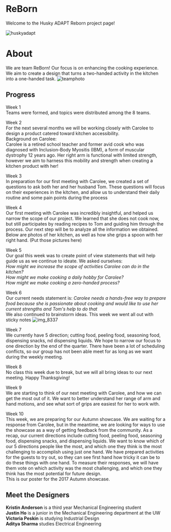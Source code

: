 # ReBorn
Welcome to the Husky ADAPT Reborn project page!


![huskyadapt](https://user-images.githubusercontent.com/32558447/33237175-360148da-d221-11e7-926b-5a83a1c08ed2.jpg)


# About
We are team ReBorn! Our focus is on enhancing the cooking experience. We aim to create a design that turns a two-handed activity in the kitchen into a one-handed task. 
![teamphoto](https://user-images.githubusercontent.com/32558447/33237153-30846460-d220-11e7-9968-3aeba5646317.jpg)

## Progress
Week 1 <br>
Teams were formed, and topics were distributed among the 8 teams.

Week 2 <br>
For the next several months we will be working closely with Carolee to design a product catered toward kitchen accessibility. <br>
Background on Carolee: <br>
Carolee is a retired school teacher and former avid cook who was diagnosed with Inclusion-Body Myositis (IBM), a form of muscular dystrophy 12 years ago. Her right arm is functional with limited strength, however we aim to harness this mobility and strength when creating a kitchen product with her! 

Week 3 <br>
In preparation for our first meeting with Carolee, we created a set of questions to ask both her and her husband Tom. These questions will focus on their experiences in the kitchen, and allow us to understand their daily routine and some pain points during the process

Week 4 <br>
Our first meeting with Carolee was incredibly insightful, and helped us narrow the scope of our project. We learned that she does not cook now, but still participates by reading recipes to Tom and guiding him through the process. Our next step will be to analyze all the information we obtained. Below are photos of her kitchen, as well as how she grips a spoon with her right hand. 
(Put those pictures here)

Week 5 <br>
Our goal this week was to create point of view statements that will help guide us as we continue to ideate. We asked ourselves: <br>
*How might we increase the scope of activities Carolee can do in the kitchen? <br>
How might we make cooking a daily hobby for Carolee? <br>
How might we make cooking a zero-handed process?* <br>

Week 6 <br>
Our current needs statement is: *Carolee needs a hands-free way to prepare food because she is passionate about cooking and would like to use her current strengths and Tom's help to do that* <br>
We also continued to brainstorm ideas. This week we went all out with sticky notes
![img_8337](https://user-images.githubusercontent.com/32558447/33237199-b5695dba-d221-11e7-8bb2-c9068b2e9891.jpg) <br>

Week 7 <br>
We currently have 5 direction; cutting food, peeling food, seasoning food, dispensing snacks, nd dispensing liquids. We hope to narrow our focus to one direction by the end of the quarter. There have been a lot of scheduling conflicts, so our group has not been able meet for as long as we want during the weekly meeting.

Week 8 <br>
No class this week due to break, but we will all bring ideas to our next meeting. Happy Thanksgiving!

Week 9 <br>
We are starting to think of our next meeting with Carolee, and how we can get the most out of it. We want to better understand her range of arm and hand motions, and see what sort of grips are easiest for her to work with. 

Week 10 <br>
This week, we are preparing for our Autumn showcase. We are waiting for a response from Carolee, but in the meantime, we are looking for ways to use the showcase as a way of getting feedback from the community. As a recap, our current directions include cutting food, peeling food, seasoning food, dispensing snacks, and dispensing liquids. We want to know which of our 5 directions people like the most, and which one they think is the most challenging to accomplish using just one hand. We have prepared activities for the guests to try out, so they can see first hand how tricky it can be to do these things with one hand. To measure their responses, we will have them vote on which activity was the most challenging, and which one they think has the most potential for future design.<br>
This is our poster for the 2017 Autumn showcase. 

## Meet the Designers
**Kristin Anderson** is a third year Mechanical Engineering student <br>
**Justin Ho** is a junior in the Mechanical Engineering department at the UW <br>
**Victoria Peskin** is studying Industrial Design <br>
**Aditya Sharma** studies Electrical Engineering <br>
